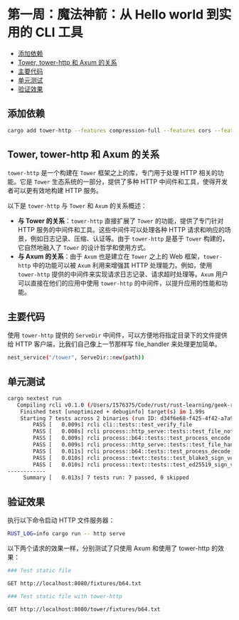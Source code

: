 # 第一周：魔法神箭：从 Hello world 到实用的 CLI 工具

* [添加依赖](#添加依赖)
* [Tower, tower-http 和 Axum 的关系](#tower-tower-http-和-axum-的关系)
* [主要代码](#主要代码)
* [单元测试](#单元测试)
* [验证效果](#验证效果)

## 添加依赖

```bash
cargo add tower-http --features compression-full --features cors --features trace --features fs
```

## Tower, tower-http 和 Axum 的关系

`tower-http` 是一个构建在 `Tower` 框架之上的库，专门用于处理 HTTP 相关的功能。它是 `Tower` 生态系统的一部分，提供了多种 HTTP 中间件和工具，使得开发者可以更有效地构建 HTTP 服务。

以下是 `tower-http` 与 `Tower` 和 `Axum` 的关系概述：

- **与 Tower 的关系**：`tower-http` 直接扩展了 `Tower` 的功能，提供了专门针对 HTTP 服务的中间件和工具。这些中间件可以处理各种 HTTP 请求和响应的场景，例如日志记录、压缩、认证等。由于 `tower-http` 是基于 `Tower` 构建的，它自然地融入了 `Tower` 的设计哲学和使用方式。
- **与 Axum 的关系**：由于 `Axum` 也是建立在 `Tower` 之上的 Web 框架，`tower-http` 中的功能可以被 `Axum` 利用来增强其 HTTP 处理能力。例如，使用 `tower-http` 提供的中间件来实现请求日志记录、请求超时处理等。`Axum` 用户可以直接在他们的应用中使用 `tower-http` 的中间件，以提升应用的性能和功能。

## 主要代码

使用 `tower-http` 提供的 `ServeDir` 中间件，可以方便地将指定目录下的文件提供给 HTTP 客户端，比我们自己像上一节那样写 file_handler 来处理更加简单。

```bash
nest_service("/tower", ServeDir::new(path))
```

## 单元测试

```bash
cargo nextest run
   Compiling rcli v0.1.0 (/Users/I576375/Code/rust/rust-learning/geek-rust-bootcamp/01-rcli)
    Finished test [unoptimized + debuginfo] target(s) in 1.99s
    Starting 7 tests across 2 binaries (run ID: d34f6e68-f425-4f42-a7a9-31988fd1e410, nextest profile: default)
        PASS [   0.009s] rcli cli::tests::test_verify_file
        PASS [   0.008s] rcli process::http_serve::tests::test_file_not_found
        PASS [   0.009s] rcli process::b64::tests::test_process_encode
        PASS [   0.009s] rcli process::http_serve::tests::test_file_handler
        PASS [   0.011s] rcli process::b64::tests::test_process_decode
        PASS [   0.010s] rcli process::text::tests::test_blake3_sign_verify
        PASS [   0.010s] rcli process::text::tests::test_ed25519_sign_verify
------------
     Summary [   0.013s] 7 tests run: 7 passed, 0 skipped
```

## 验证效果

执行以下命令启动 HTTP 文件服务器：

```bash
RUST_LOG=info cargo run -- http serve
```

以下两个请求的效果一样，分别测试了只使用 Axum 和使用了 tower-http 的效果：

```bash
### Test static file

GET http://localhost:8080/fixtures/b64.txt

### Test static file with tower-http

GET http://localhost:8080/tower/fixtures/b64.txt
```
